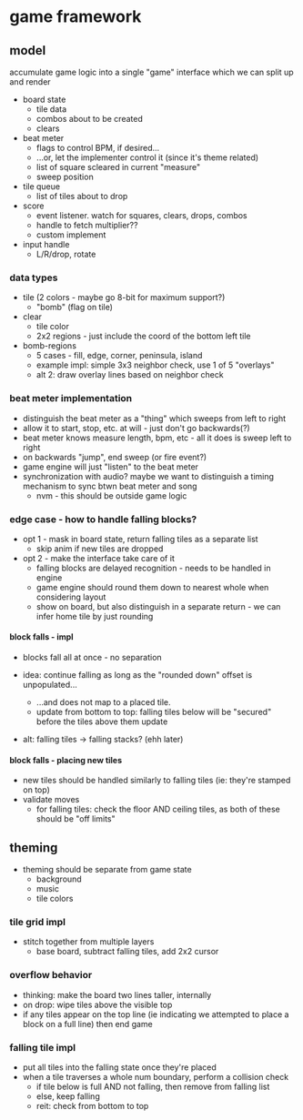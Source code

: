 # game framework

## model

accumulate game logic into a single "game" interface which we can split up and render
- board state
  - tile data
  - combos about to be created
  - clears
- beat meter
  - flags to control BPM, if desired...
  - ...or, let the implementer control it (since it's theme related)
  - list of square scleared in current "measure"
  - sweep position
- tile queue
  - list of tiles about to drop
- score
  - event listener. watch for squares, clears, drops, combos
  - handle to fetch multiplier??
  - custom implement
- input handle
  - L/R/drop, rotate

### data types

- tile (2 colors - maybe go 8-bit for maximum support?)
  - "bomb" (flag on tile)
- clear
  - tile color
  - 2x2 regions - just include the coord of the bottom left tile
- bomb-regions
  - 5 cases - fill, edge, corner, peninsula, island
  - example impl: simple 3x3 neighbor check, use 1 of 5 "overlays"
  - alt 2: draw overlay lines based on neighbor check

### beat meter implementation

- distinguish the beat meter as a "thing" which sweeps from left to right
- allow it to start, stop, etc. at will - just don't go backwards(?)
- beat meter knows measure length, bpm, etc - all it does is sweep left to right
- on backwards "jump", end sweep (or fire event?)
- game engine will just "listen" to the beat meter
- synchronization with audio? maybe we want to distinguish a timing mechanism to sync btwn beat meter and song
  - nvm - this should be outside game logic

### edge case - how to handle falling blocks?

- opt 1 - mask in board state, return falling tiles as a separate list
  - skip anim if new tiles are dropped
- opt 2 - make the interface take care of it
  - falling blocks are delayed recognition - needs to be handled in engine
  - game engine should round them down to nearest whole when considering layout
  - show on board, but also distinguish in a separate return - we can infer home tile by just rounding

#### block falls - impl
- blocks fall all at once - no separation
- idea: continue falling as long as the "rounded down" offset is unpopulated...
  - ...and does not map to a placed tile.
  - update from bottom to top: falling tiles below will be "secured" before the tiles above them update

- alt: falling tiles -> falling stacks? (ehh later)

#### block falls - placing new tiles
- new tiles should be handled similarly to falling tiles (ie: they're stamped on top)
- validate moves
  - for falling tiles: check the floor AND ceiling tiles, as both of these should be "off limits"


## theming
- theming should be separate from game state
  - background
  - music
  - tile colors

### tile grid impl
- stitch together from multiple layers
  - base board, subtract falling tiles, add 2x2 cursor

### overflow behavior
- thinking: make the board two lines taller, internally
- on drop: wipe tiles above the visible top
- if any tiles appear on the top line (ie indicating we attempted to place a block on a full line) then end game

### falling tile impl
- put all tiles into the falling state once they're placed
- when a tile traverses a whole num boundary, perform a collision check
  - if tile below is full AND not falling, then remove from falling list
  - else, keep falling
  - reit: check from bottom to top

